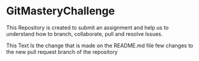 # GitMasteryChallenge
This Repository is created to submit an assignment and help us to understand how to branch, collaborate, pull and resolve Issues. 

This Text Is the change that is made on the README.md file 
few changes to the new pull request branch of the repository 
